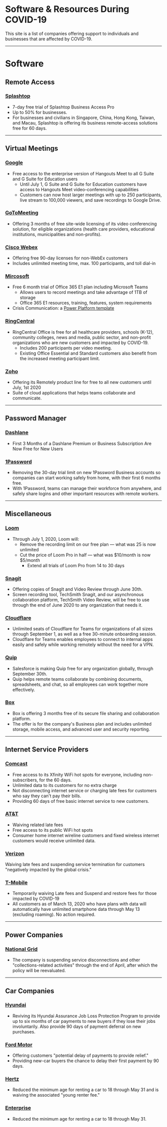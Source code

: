 # Software & Resources During COVID-19 
This site is a list of companies offering support to individuals and businesses that are affected by COVID-19. 
* * *
# Software 

## Remote Access

### [Splashtop](https://www.splashtop.com/work-from-home)

-   7-day free trial of Splashtop Business Access Pro
-   Up to 50% for businesses.
-   For businesses and civilians in Singapore, China, Hong Kong, Taiwan, and Macau, Splashtop is offering its business remote-access solutions free for 60 days.

***
## Virtual Meetings

### [Google](https://cloud.google.com/blog/products/g-suite/helping-businesses-and-schools-stay-connected-in-response-to-coronavirus)
- Free access to the enterprise version of Hangouts Meet to all G Suite and G Suite for Education users
  - Until July 1, G Suite and G Suite for Education customers have access to Hangouts Meet video-conferencing capabilities
  - Customers can now host larger meetings with up to 250 participants, live stream to 100,000 viewers, and save recordings to Google Drive.

### [GoToMeeting](https://blog.gotomeeting.com/coronavirus-disruptions-and-support/)

 - Offering 3 months of free site-wide licensing of its video conferencing solution, for eligible organizations (health care providers, educational institutions, municipalities and non-profits).

### [Cisco Webex](https://blog.webex.com/video-conferencing/cisco-webex-supporting-customers-during-this-unprecedented-time/?CAMPAIGN=WebEx&REFERRING_SITE=Twitter&dtid=esotwt000260)

  - Offering free 90-day licenses for non-WebEx customers
  - Includes unlimited meeting time, max. 100 participants, and toll dial-in

### [Mircosoft](https://www.microsoft.com/en-us/microsoft-365/blog/2020/03/05/our-commitment-to-customers-during-covid-19/) 
  - Free 6 month trial of Office 365 E1 plan including Microsoft Teams
    - Allows users to record meetings and take advantage of 1TB of storage
    -   Office 365 E1 resources, training, features, system requirements
-   Crisis Communication: a [Power Platform template](https://powerapps.microsoft.com/en-us/blog/crisis-communication-a-power-platform-template/)

### [RingCentral](https://www.ringcentral.com/lp/covid19-offer.html)

  - RingCentral Office is free for all healthcare providers, schools (K-12), community colleges, news and media, public sector, and non-profit organizations who are new customers and impacted by COVID-19.
    - Includes 200 participants per video meeting.
    - Existing Office Essential and Standard customers also benefit from the increased meeting participant limit.

### [Zoho](https://www.zoho.com/remotely/)

-   Offering its Remotely product line for free to all new customers until July, 1st 2020
-   Suite of cloud applications that helps teams collaborate and communicate.


***
## Password Manager

### [Dashlane](https://blog.dashlane.com/making-the-most-of-working-remotely/)
  - First 3 Months of a Dashlane Premium or Business Subscription Are Now Free for New Users

### [1Password](https://blog.1password.com/covid-19-response/)

-   Removing the 30-day trial limit on new 1Password Business accounts so companies can start working safely from home, with their first 6 months free.
-   With 1Password, teams can manage their workforce from anywhere, and safely share logins and other important resources with remote workers.

***
## Miscellaneous

### [Loom](https://www.loom.com/blog/coronavirus-response)

  - Through July 1, 2020, Loom will:
      - Remove the recording limit on our free plan — what was 25 is now unlimited
    - Cut the price of Loom Pro in half — what was $10/month is now $5/month
      - Extend all trials of Loom Pro from 14 to 30 days

### [Snagit](https://discover.techsmith.com/remote-techsmith/)

-   Offering copies of SnagIt and Video Review through June 30th.
-   Screen recording tool, TechSmith Snagit, and our asynchronous collaboration platform, TechSmith Video Review, will be free to use through the end of June 2020 to any organization that needs it.

### [Cloudflare](https://www.cloudflare.com/smallbusiness/)

-   Unlimited seats of Cloudflare for Teams for organizations of all sizes through September 1, as well as a free 30-minute onboarding session.
-   Cloudflare for Teams enables employees to connect to internal apps easily and safely while working remotely without the need for a VPN.


### [Quip](https://quip.com/work-from-home)

-   Salesforce is making Quip free for any organization globally, through September 30th.
-   Quip helps remote teams collaborate by combining documents, spreadsheets, and chat, so all employees can work together more effectively.

### [Box](https://blog.box.com/box-response-covid-19)

-   Box is offering 3 months free of its secure file sharing and collaboration platform.
-   The offer is for the company's Business plan and includes unlimited storage, mobile access, and advanced user and security reporting.

------
## Internet Service Providers

### [Comcast](https://corporate.comcast.com/covid-19)
-   Free access to its Xfinity WiFi hot spots for everyone, including non-subscribers, for the 60 days.
-   Unlimited data to its customers for no extra charge
-   Not disconnecting internet service or charging late fees for customers who say they can't pay their bills.
-   Providing 60 days of free basic internet service to new customers.

### [AT&T](https://www.att.com/help/covid-19/)

-   Waiving related late fees
-   Free access to its public WiFi hot spots
-   Consumer home internet wireline customers and fixed wireless internet customers would receive unlimited data.

### [Verizon](https://www.verizon.com/support/consumer/announcements/covid-19)

Waiving late fees and suspending service termination for customers "negatively impacted by the global crisis."

### [T-Mobile](https://www.t-mobile.com/support/account/covid-19-updates)

-   Temporarily waiving Late fees and Suspend and restore fees for those impacted by COVID-19
- All customers as of March 13, 2020 who have plans with data will automatically have unlimited smartphone data through May 13 (excluding roaming). No action required.

* * *

## Power Companies

### [National Grid](https://www.nationalgridus.com/Default?r.u=/COVID-19)

-   The company is suspending service disconnections and other "collections-related activities" through the end of April, after which the policy will be reevaluated.

----
## Car Companies

### [Hyundai](https://www.prnewswire.com/news-releases/hyundai-relaunches-unmatched-assurance-job-loss-protection-program-301023407.html)

  - Reviving its Hyundai Assurance Job Loss Protection Program to provide up to six months of car payments to new buyers if they lose their jobs involuntarily. Also provide 90 days of payment deferral on new purchases.

### [Ford Motor](https://media.ford.com/content/fordmedia/fna/us/en/news/2020/03/16/ford-offers-customers-community-assistance-covid19.html)

  - Offering customers "potential delay of payments to provide relief."
  - Providing new-car buyers the chance to delay their first payment by 90 days.

### [Hertz](https://www.hertz.com/rentacar/misc/index.jsp?targetPage=travel_advisory.jsp)
- Reduced the minimum age for renting a car to 18 through May 31 and is waiving the associated "young renter fee."

### [Enterprise](https://www.enterprise.com/en/car-rental/deals/young-driver.html)
  - Reduced the minimum age for renting a car to 18 through May 31.
